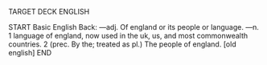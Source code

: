 TARGET DECK
ENGLISH

START
Basic
English
Back: —adj. Of england or its people or language. —n. 1 language of england, now used in the uk, us, and most commonwealth countries. 2 (prec. By the; treated as pl.) The people of england. [old english]
END
